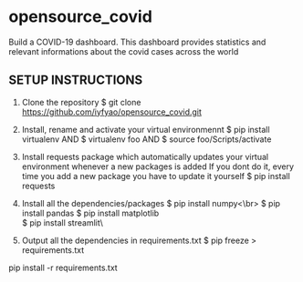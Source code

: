 # opensource_covid

Build a COVID-19 dashboard.
This dashboard provides statistics and relevant informations about the covid cases across the world 

## SETUP INSTRUCTIONS

1. Clone the repository
$ git clone https://github.com/iyfyao/opensource_covid.git

2. Install, rename and activate your virtual environmennt 
$ pip install virtualenv AND  $ virtualenv foo AND $ source foo/Scripts/activate

3. Install requests package which automatically updates your virtual environment whenever a new packages is added
If you dont do it, every time you add a new package you have to update it yourself 
$ pip install requests

4. Install all the dependencies/packages 
$ pip install numpy<\br>
$ pip install pandas
$ pip install matplotlib\
$ pip install streamlit\

5. Output all the dependencies in requirements.txt 
$ pip freeze > requirements.txt


pip install -r requirements.txt
